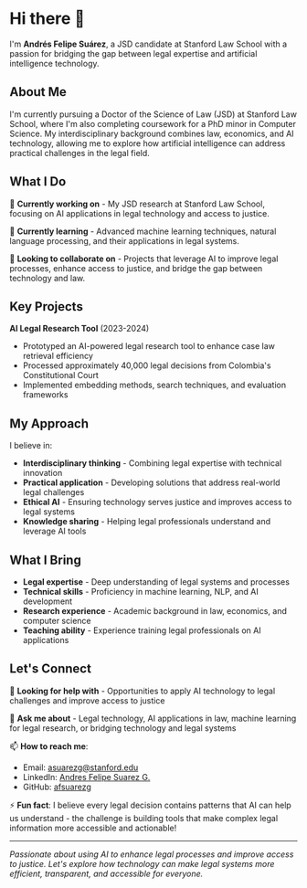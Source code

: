 # Hi there 👋

I'm **Andrés Felipe Suárez**, a JSD candidate at Stanford Law School with a passion for bridging the gap between legal expertise and artificial intelligence technology.

## About Me

I'm currently pursuing a Doctor of the Science of Law (JSD) at Stanford Law School, where I'm also completing coursework for a PhD minor in Computer Science. My interdisciplinary background combines law, economics, and AI technology, allowing me to explore how artificial intelligence can address practical challenges in the legal field.


## What I Do

🔭 **Currently working on** - My JSD research at Stanford Law School, focusing on AI applications in legal technology and access to justice.

🌱 **Currently learning** - Advanced machine learning techniques, natural language processing, and their applications in legal systems.

👯 **Looking to collaborate on** - Projects that leverage AI to improve legal processes, enhance access to justice, and bridge the gap between technology and law.

## Key Projects

**AI Legal Research Tool** (2023-2024)
- Prototyped an AI-powered legal research tool to enhance case law retrieval efficiency
- Processed approximately 40,000 legal decisions from Colombia's Constitutional Court
- Implemented embedding methods, search techniques, and evaluation frameworks

## My Approach

I believe in:
- **Interdisciplinary thinking** - Combining legal expertise with technical innovation
- **Practical application** - Developing solutions that address real-world legal challenges
- **Ethical AI** - Ensuring technology serves justice and improves access to legal systems
- **Knowledge sharing** - Helping legal professionals understand and leverage AI tools

## What I Bring

- **Legal expertise** - Deep understanding of legal systems and processes
- **Technical skills** - Proficiency in machine learning, NLP, and AI development
- **Research experience** - Academic background in law, economics, and computer science
- **Teaching ability** - Experience training legal professionals on AI applications



## Let's Connect

🤔 **Looking for help with** - Opportunities to apply AI technology to legal challenges and improve access to justice

💬 **Ask me about** - Legal technology, AI applications in law, machine learning for legal research, or bridging technology and legal systems

📫 **How to reach me**: 
- Email: asuarezg@stanford.edu
- LinkedIn: [Andres Felipe Suarez G.](https://www.linkedin.com/in/andrés-felipe-suárez-g-29601070/)
- GitHub: [afsuarezg](https://github.com/afsuarezg)


⚡ **Fun fact**: I believe every legal decision contains patterns that AI can help us understand - the challenge is building tools that make complex legal information more accessible and actionable!

---

*Passionate about using AI to enhance legal processes and improve access to justice. Let's explore how technology can make legal systems more efficient, transparent, and accessible for everyone.*
